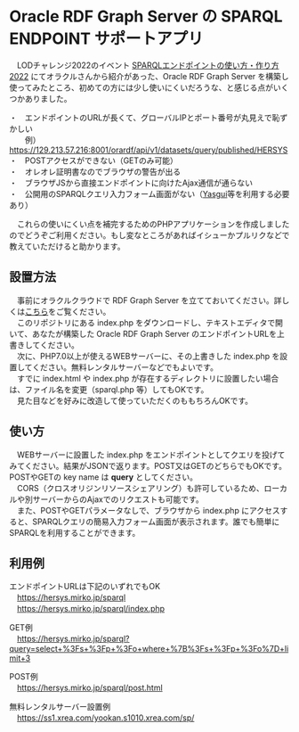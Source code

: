 # Oracle RDF Graph Server の SPARQL ENDPOINT サポートアプリ
　LODチャレンジ2022のイベント <a href="https://lodc2022sparql.peatix.com/">SPARQLエンドポイントの使い方・作り方2022</a> にてオラクルさんから紹介があった、Oracle RDF Graph Server を構築し使ってみたところ、初めての方には少し使いにくいだろうな、と感じる点がいくつかありました。

・　エンドポイントのURLが長くて、グローバルIPとポート番号が丸見えで恥ずかしい<br>
　　例）https://129.213.57.216:8001/orardf/api/v1/datasets/query/published/HERSYS<br>
・　POSTアクセスができない（GETのみ可能）<br>
・　オレオレ証明書なのでブラウザの警告が出る<br>
・　ブラウザJSから直接エンドポイントに向けたAjax通信が通らない<br>
・　公開用のSPARQLクエリ入力フォーム画面がない（<a href="https://yasgui.triply.cc/">Yasgui</a>等を利用する必要あり）<br>
 
　これらの使いにくい点を補完するためのPHPアプリケーションを作成しましたのでどうぞご利用ください。もし変なところがあればイシューかプルリクなどで教えていただけると助かります。
 
## 設置方法

　事前にオラクルクラウドで RDF Graph Server を立てておいてください。詳しくは<a href="https://lodc2022sparql.peatix.com/">こちら</a>をご覧ください。<br>
　このリポジトリにある index.php をダウンロードし、テキストエディタで開いて、あなたが構築した Oracle RDF Graph Server のエンドポイントURLを上書きしてください。<br>
　次に、PHP7.0以上が使えるWEBサーバーに、その上書きした index.php を設置してください。無料レンタルサーバーなどでもよいです。<br>
　すでに index.html や index.php が存在するディレクトリに設置したい場合は、ファイル名を変更（sparql.php 等）してもOKです。<br>
 　見た目などを好みに改造して使っていただくのももちろんOKです。

## 使い方

　WEBサーバーに設置した index.php をエンドポイントとしてクエリを投げてみてください。結果がJSONで返ります。POST又はGETのどちらでもOKです。POSTやGETの key name は <b>query</b> としてください。<br>
　CORS（クロスオリジンリソースシェアリング）も許可しているため、ローカルや別サーバーからのAjaxでのリクエストも可能です。<br>
　また、POSTやGETパラメータなしで、ブラウザから index.php にアクセスすると、SPARQLクエリの簡易入力フォーム画面が表示されます。誰でも簡単にSPARQLを利用することができます。<br>
 
## 利用例
エンドポイントURLは下記のいずれでもOK<br>
　https://hersys.mirko.jp/sparql<br>
　https://hersys.mirko.jp/sparql/index.php<br>
 
GET例<br>
　https://hersys.mirko.jp/sparql?query=select+%3Fs+%3Fp+%3Fo+where+%7B%3Fs+%3Fp+%3Fo%7D+limit+3<br>
 
POST例<br>
　https://hersys.mirko.jp/sparql/post.html<br>
 
無料レンタルサーバー設置例<br>
　https://ss1.xrea.com/yookan.s1010.xrea.com/sp/
